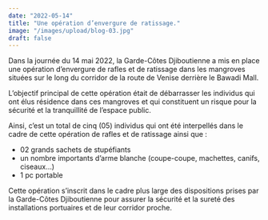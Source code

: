```yaml
---
date: "2022-05-14"
title: "Une opération d’envergure de ratissage."
image: "/images/upload/blog-03.jpg"
draft: false
---
```


Dans la journée du 14 mai 2022, la Garde-Côtes Djiboutienne a mis en place une opération d’envergure de rafles et de ratissage dans les mangroves situées sur le long du corridor de la route de Venise derrière le Bawadi Mall.

L’objectif principal de cette opération était de débarrasser les individus qui ont élus résidence dans ces mangroves et qui constituent un risque pour la sécurité et la tranquillité de l’espace public.

Ainsi, c’est un total de cinq (05) individus qui ont été interpellés dans le cadre de cette opération de rafles et de ratissage ainsi que :

- 02 grands sachets de stupéfiants
- un nombre importants d’arme blanche (coupe-coupe, machettes, canifs, ciseaux…)
- 1 pc portable

Cette opération s’inscrit dans le cadre plus large des dispositions prises par la Garde-Côtes Djiboutienne pour assurer la sécurité et la sureté des installations portuaires et de leur corridor proche.